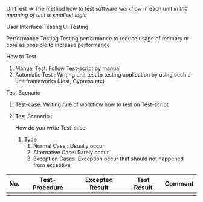 UnitTest -> The method how to test software workflow in each unit *in the meaning of unit is smallest logic*

User Interface Testing 
	UI Testing

Performance Testing
	Testing performance to reduce usage of memory or core as possible to increase performance

How to Test
1. Manual Test: Follow Test-script by manual
2. Automatic Test : Writing unit test to testing application  by using such a unit frameworks (Jest, Cypress etc)

Test Scenario
1. Test-case: Writing rule of workflow how to test on Test-script
2. Test Scenario : 
   
   How do you write Test-case
   1. Type
	   1. Normal Case : Usually occur
	   2. Alternative Case: Rarely occur
	   3. Exception Cases: Exception occur that should not happened from exceptive

| No. | Test-Procedure | Excepted Result | Test Result | Comment |
| ---- | ---- | ---- | ---- | ---- |
|  |  |  |  |  |
